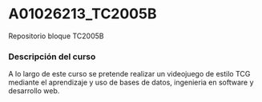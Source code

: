 # A01026213_TC2005B
Repositorio bloque TC2005B

<h3> Descripción del curso </h3>

A lo largo de este curso se pretende realizar un videojuego de estilo TCG mediante el aprendizaje y uso de bases de datos, ingenieria en software y desarrollo web. 
